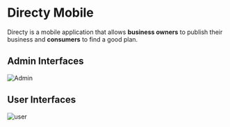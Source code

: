 # Directy Mobile
Directy is a mobile application that allows **business owners** to publish their business and **consumers** to find a good plan.

## Admin Interfaces

![Admin](https://user-images.githubusercontent.com/32510139/152029288-1f6f6d41-9b91-4a13-99fd-915e1b1d4e6a.jpg)

## User Interfaces

![user](https://user-images.githubusercontent.com/32510139/152029410-5aa57d61-8591-4222-8a9a-cbfc203d222c.png)
